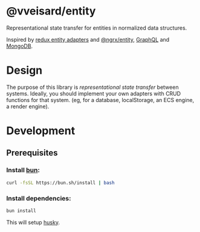 # @vveisard/entity

Representational state transfer for entities in normalized data structures.

Inspired by [redux entity adapters](https://redux-toolkit.js.org/api/createEntityAdapter) and [@ngrx/entity](https://v8.ngrx.io/guide/entity), [GraphQL](https://graphql.org/) and [MongoDB](https://www.mongodb.com/).

# Design

The purpose of this library is _representational state transfer_ between systems. Ideally, you should implement your own adapters with CRUD functions for that system. (eg, for a database, localStorage, an ECS engine, a render engine).

# Development

## Prerequisites

### Install [bun](https://bun.sh/):

```bash
curl -fsSL https://bun.sh/install | bash
```

### Install dependencies:

```bash
bun install
```

This will setup [husky](https://typicode.github.io/husky/).
